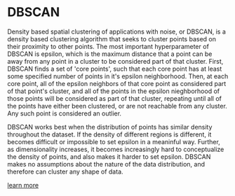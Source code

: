 # DBSCAN

Density based spatial clustering of applications with noise, or DBSCAN, is a density based clustering algorithm that seeks to cluster points based on their proximity to other points. The most important hyperparameter of DBSCAN is epsilon, which is the maximum distance that a point can be away from any point in a cluster to be considered part of that cluster. First, DBSCAN finds a set of 'core points', such that each core point has at least some specified number of points in it's epsilon neighborhood. Then, at each core point, all of the epsilon neighbors of that core point as considered part of that point's cluster, and all of the points in the epsilon nieghborhood of those points will be considered as part of that cluster, repeating until all of the points have either been clustered, or are not reachable from any cluster. Any such point is considered an outlier.

DBSCAN works best when the distribution of points has similar density throughout the dataset. If the density of different regions is different, it becomes difficult or impossible to set epsilon in a meaninful way. Further, as dimensionality increases, it becomes increasingly hard to conceptualize the density of points, and also makes it harder to set epsilon. DBSCAN makes no assumptions about the nature of the data distribution, and therefore can cluster any shape of data. 

[learn more](https://en.wikipedia.org/wiki/DBSCAN)